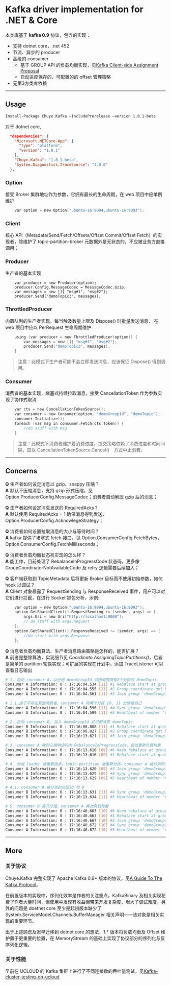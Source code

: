﻿# Kafka driver implementation for .NET & Core

本类库基于 **kafka 0.9** 协议，包含的实现：

* 支持 dotnet core，.net 452
* 节流、异步的 producer
* 高级的 consumer
    * 基于 GROUP API 的负载均衡实现，见[Kafka Client-side Assignment Proposal](https://cwiki.apache.org/confluence/display/KAFKA/Kafka+Client-side+Assignment+Proposal) 
    * 自动进度保存的、可配置的的 offset 管理策略
* 无第3方类库依赖

----

## Usage

```bash
Install-Package Chuye.Kafka –IncludePrerelease –version 1.0.1-beta
```

对于 dotnet core,

```json
  "dependencies": {
    "Microsoft.NETCore.App": {
      "type": "platform",
      "version": "1.0.1"
    },
    "Chuye.Kafka": "1.0.1-beta",
    "System.Diagnostics.TraceSource": "4.0.0"    
  },
```

### Option
接受 Broker 集群地址作为参数，它拥有最长的生命周期，在 web 项目中应单例维护

```c
    var option = new Option("ubuntu-16:9094,ubuntu-16:9093");
```

### Client
核心 API（Metadata/Send/Fetch/Offsets/Offset Commit/Offset Fetch）的实现者，除维护了 topic-partition-broker 元数据外是无状态的，不应被业务方直接调用；

### Producer
生产者的基本实现

```
    var producer = new Producer(option);
    producer.Config.MessageCodec = MessageCodec.Gzip;
    var messages = new []{ "msg#1", "msg#2"};
    producer.Send("demoTopic3", messages);
```

### ThrottledProducer
内置队列的生产者实现，每当触及数量上限及 Dispose() 时批量发送消息， 在 web 项目中应以 PerRequest 生命周期维护

```c
    using (var producer = new ThrottledProducer(option)) {
        var messages = new []{ "msg#1", "msg#2"};
        producer.Send("demoTopic3", messages);
    }
```

> 注意：此模式下生产者可能不会立即发送消息，应该保证 Dispose() 得到调用。

### Consumer
消费者的基本实现，堵塞式持续拉取消息，接受 CancellationToken 作为参数实现了协作式取消

```c
    var cts = new CancellationTokenSource();
    var consumer = new Consumer(option, "demoGroupId", "demoTopic");
    consumer.Initialize();
    foreach (var msg in consumer.Fetch(cts.Token)) {
        //do stuff with msg
    }
```

> 注意：此模式下消费者维护着消费进度，提交策略依赖了消费进度和时间间隔，应以 CancellationTokenSource.Cancel()　方式中止消费。

----

## Concerns

**Q** 生产者如何设定消息以 gzip、snappy 压缩？  
**A** 默认不压缩消息，支持 gzip 形式压缩，见 Option.ProducerConfig.MessageCodec；消费者自动解压 gzip 后的消息；

**Q** 生产者如何设定消息发送的 RequiredAcks？  
**A** 默认使用 RequiredAcks = 1 确保消息得到发送，Option.ProducerConfig.AcknowlegeStrategy；

**Q** 消费者如何设置拉取消息的大小与等待时间？  
**A** kafka 提供了堵塞式 fetch 接口，见 Option.ConsumerConfig.FetchBytes，Option.ConsumerConfig.FetchMilliseconds；

**Q** 消费者负载均衡状态机实现的怎么样？  
**A** 能工作，目前处理了 RebalanceInProgressCode 状态码，更多像 GroupCoordinatorNotAvailableCode 及 retry 逻辑需要后续加入；

**Q** 客户端获取到 TopicMetadata 后将更新 Broker 目标而不使用初始参数，如何 hook 以调试？  
**A** Client 对象暴露了 RequestSending 与 ResponseReceived 事件，用户可以对它们进行拦截，在进行 Socket 抓包分析，示例:

```c
    var option = new Option("ubuntu-16:9094,ubuntu-16:9093");
    option.GetSharedClient().RequestSending += (sender, args) => {
        args.Uri = new Uri("http://localhost:9000");
        // do stuff with args.Request
    };
    option.GetSharedClient().ResponseReceived += (sender, args) => {
        //do stuff with args.Response
    };
```

**Q** 消息者负载均衡算法、生产者消息路由策略是怎样的，能否扩展？  
**A** 前者是整除算法，实现细节见 *Coordinato.AssigningTopicPartitions()*，后者是简单的 partition 轮换实现；可扩展的实现在计划中，添加 TraceListener 可以查看日志输出 

```bash
# 1. 启动 consumer A，以分组 demoGroupId 试图消费拥有2个分区的 demoTopic
Consumer A Information: 0 : 17:16:04.534 [11] #1 Rebalace start at group 'demoGroupId'
Consumer A Information: 0 : 17:16:04.555 [11] #2 Group coordinate got broker http://ubuntu-16:9094/ at group 'demoGroupId'
Consumer A Information: 0 : 17:16:04.561 [11] #3 Join group 'demoGroupId', assigning topic and partitions as leader

# 1.1 由于不存在其他消费者，consumer A 将两个分区 [0, 1] 分派给自己
Consumer A Information: 0 : 17:16:04.596 [11] #4 Sync group 'demoGroupId', Member 'Chuye.Kafka-e0418c7f-4d34-4889-a1b5-4500977e8902' dispathced Topic 'demoTopic'(0|1)
Consumer A Information: 0 : 17:16:04.599 [11] #5 Heartbeat of member 'Chuye.Kafka-e0418c7f-4d34-4889-a1b5-4500977e8902' at group 'demoGroupId'

# 2. 启动 consumer B, 加入 demoGroupId 并试图消费 demoTopic
Consumer B Information: 0 : 17:16:08.808 [11] #1 Rebalace start at group 'demoGroupId'
Consumer B Information: 0 : 17:16:08.827 [11] #2 Group coordinate got broker http://ubuntu-16:9094/ at group 'demoGroupId'
Consumer B Information: 0 : 17:16:13.621 [11] #3 Join group 'demoGroupId', waiting for assingments as follower

# 3. consumer A 收到心跳响应码为 RebalanceInProgressCode，尝试重新负载均衡
Consumer A Information: 0 : 17:16:13.616 [09] #6 Need rebalace at group 'demoGroupId' for 'RebalanceInProgressCode'
Consumer A Information: 0 : 17:16:13.616 [09] #1 Rebalace start at group 'demoGroupId'

# 4. 分组 leader 被重新指派，topic-partition 被重新分派，consumer A 被分派的分区id 为 0 
Consumer A Information: 0 : 17:16:13.620 [09] #3 Join group 'demoGroupId', assigning topic and partitions as leader
Consumer A Information: 0 : 17:16:13.629 [09] #4 Sync group 'demoGroupId', Member 'Chuye.Kafka-e0418c7f-4d34-4889-a1b5-4500977e8902' dispathced Topic 'demoTopic'(0)
Consumer A Information: 0 : 17:16:13.629 [09] #5 Heartbeat of member 'Chuye.Kafka-e0418c7f-4d34-4889-a1b5-4500977e8902' at group 'demoGroupId'

# 4.1. consumer B 被分派的分区id 为 0
Consumer B Information: 0 : 17:16:13.631 [11] #4 Sync group 'demoGroupId', Member 'Chuye.Kafka-08516ce2-6d21-452a-8782-64d0928ddae1' dispathced Topic 'demoTopic'(1)
Consumer B Information: 0 : 17:16:13.634 [11] #5 Heartbeat of member 'Chuye.Kafka-08516ce2-6d21-452a-8782-64d0928ddae1' at group 'demoGroupId'

# 5. consumer B 离开分组，consumer A 再次负载均衡
Consumer A Information: 0 : 17:16:40.663 [10] #6 Need rebalace at group 'demoGroupId' for 'RebalanceInProgressCode'
Consumer A Information: 0 : 17:16:40.663 [10] #1 Rebalace start at group 'demoGroupId'
Consumer A Information: 0 : 17:16:40.667 [10] #3 Join group 'demoGroupId', assigning topic and partitions as leader
Consumer A Information: 0 : 17:16:40.672 [10] #4 Sync group 'demoGroupId', Member 'Chuye.Kafka-e0418c7f-4d34-4889-a1b5-4500977e8902' dispathced Topic 'demoTopic'(0|1)
Consumer A Information: 0 : 17:16:40.672 [10] #5 Heartbeat of member 'Chuye.Kafka-e0418c7f-4d34-4889-a1b5-4500977e8902' at group 'demoGroupId'
```

----

## More

### 关于协议

Chuye.Kafka 完整实现了 Apache Kafka 0.9* 版本的协议，见[A Guide To The Kafka Protocol](https://cwiki.apache.org/confluence/display/KAFKA/A+Guide+To+The+Kafka+Protocol#AGuideToTheKafkaProtocol-TheAPIs)。

在前置版本的实现中，序列化效率是作者的关注重点，KafkaBinary 及相关实现花费了作者大量时间，但使用中发现有收益但带来开发复杂度、增大了调试难度，另外的问题是 doetnet core 至少是起初版本缺少了 System.ServiceModel.Channels.BufferManager 相关声明——该对象是相关实现的重要环节。

出于上述顾虑及迟早迁移到 dotnet core 的想法，1.* 版本将负载均衡及 Offset 维护置于更重要的位置，在 MemoryStream 的基础上实现了协议部分的序列化与反序列化逻辑。

### 关于性能

早前在 UCLOUD 的 Kafka 集群上进行了不同连接数的吞吐量测试，见[Kafka-cluster-testing-on-ucloud](doc/Kafka-cluster-testing-on-ucloud.md)